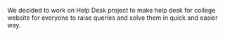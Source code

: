We decided to work on Help Desk project to make help desk for college website for everyone to raise queries and solve them in quick and easier way.
